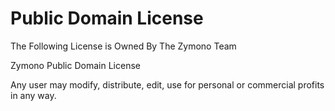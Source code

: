 # Public Domain License

The Following License is Owned By The Zymono Team

Zymono Public Domain License

Any user may modify, distribute, edit, use for personal or commercial profits in any way.
